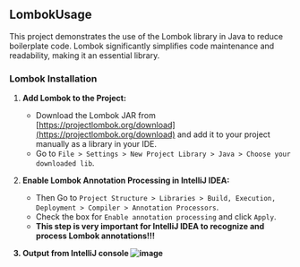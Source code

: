 <h2>LombokUsage</h2>

This project demonstrates the use of the Lombok library in Java to reduce boilerplate code. Lombok significantly simplifies code maintenance and readability, making it an essential library.

### Lombok Installation

1. **Add Lombok to the Project:**
   - Download the Lombok JAR from [https://projectlombok.org/download](https://projectlombok.org/download) and add it to your project manually as a library in your IDE.
   - Go to `File > Settings > New Project Library > Java > Choose your downloaded lib`.
   

2. **Enable Lombok Annotation Processing in IntelliJ IDEA:**
   - Then Go to `Project Structure > Libraries > Build, Execution, Deployment > Compiler > Annotation Processors`.
   - Check the box for `Enable annotation processing` and click `Apply`.
   - <b>This step is very important for IntelliJ IDEA to recognize and process Lombok annotations!!!<b>

3. **Output from IntelliJ console**
![image](https://github.com/user-attachments/assets/aa3134ea-1ab3-4f48-b592-dcdade2f3b6a)
